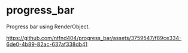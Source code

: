 # progress_bar

Progress bar using RenderObject.

https://github.com/ntfnd404/progress_bar/assets/3759547/f89ce334-6de0-4b89-82ac-637af338db41


